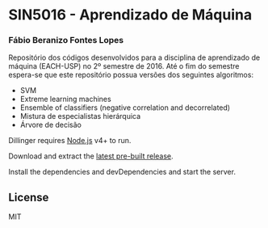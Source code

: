 # SIN5016 - Aprendizado de Máquina
### Fábio Beranizo Fontes Lopes
Repositório dos códigos desenvolvidos para a disciplina de aprendizado de máquina (EACH-USP) no 2º semestre de 2016. Até o fim do semestre espera-se que este repositório possua versões dos seguintes algoritmos:
 - SVM
 - Extreme learning machines
 - Ensemble of classifiers (negative correlation and decorrelated)
 - Mistura de especialistas hierárquica
 - Árvore de decisão



Dillinger requires [Node.js](https://nodejs.org/) v4+ to run.

Download and extract the [latest pre-built release](https://github.com/joemccann/dillinger/releases).

Install the dependencies and devDependencies and start the server.


License
----

MIT